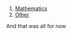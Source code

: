 [ID]:<> (b2024f8e-122f-4257-a3ae-fca6d3fa0877)
[D_LINKS]:<> (true)

1. [Mathematics](07d76da2-ef53-4640-ada2-c8761d351505)
2. [Other](24c4907d-332f-4f55-86f8-4e1cfc772b94)

And that was all for now